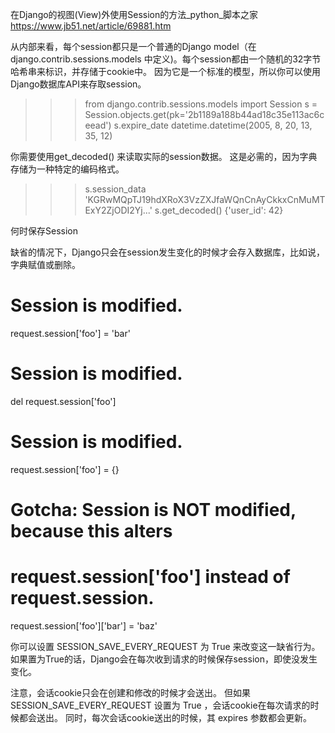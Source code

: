 在Django的视图(View)外使用Session的方法_python_脚本之家 https://www.jb51.net/article/69881.htm

从内部来看，每个session都只是一个普通的Django model（在 django.contrib.sessions.models 中定义)。每个session都由一个随机的32字节哈希串来标识，并存储于cookie中。 因为它是一个标准的模型，所以你可以使用Django数据库API来存取session。

>>> from django.contrib.sessions.models import Session
>>> s = Session.objects.get(pk='2b1189a188b44ad18c35e113ac6ceead')
>>> s.expire_date
datetime.datetime(2005, 8, 20, 13, 35, 12)

你需要使用get_decoded() 来读取实际的session数据。 这是必需的，因为字典存储为一种特定的编码格式。

>>> s.session_data
'KGRwMQpTJ19hdXRoX3VzZXJfaWQnCnAyCkkxCnMuMTExY2ZjODI2Yj...'
>>> s.get_decoded()
{'user_id': 42}

何时保存Session

缺省的情况下，Django只会在session发生变化的时候才会存入数据库，比如说，字典赋值或删除。

# Session is modified.
request.session['foo'] = 'bar'

# Session is modified.
del request.session['foo']

# Session is modified.
request.session['foo'] = {}

# Gotcha: Session is NOT modified, because this alters
# request.session['foo'] instead of request.session.
request.session['foo']['bar'] = 'baz'

你可以设置 SESSION_SAVE_EVERY_REQUEST 为 True 来改变这一缺省行为。如果置为True的话，Django会在每次收到请求的时候保存session，即使没发生变化。

注意，会话cookie只会在创建和修改的时候才会送出。 但如果 SESSION_SAVE_EVERY_REQUEST 设置为 True ，会话cookie在每次请求的时候都会送出。 同时，每次会话cookie送出的时候，其 expires 参数都会更新。